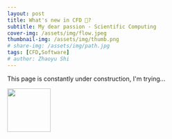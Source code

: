 ```yaml
---
layout: post
title: What's new in CFD 🤔?
subtitle: My dear passion - Scientific Computing 
cover-img: /assets/img/flow.jpeg
thumbnail-img: /assets/img/thumb.png
# share-img: /assets/img/path.jpg
tags: [CFD,Software]
# author: Zhaoyu Shi
---
```


This page is constantly under construction, I'm trying...

<img src="https://media4.giphy.com/media/v1.Y2lkPTc5MGI3NjExZDI0cTRnOGJwcWJ2YnJxcjAxam15YnJmaXNwNTlpeDM5MXBvNmlibCZlcD12MV9pbnRlcm5hbF9naWZfYnlfaWQmY3Q9Zw/3osxY9uagtB44imKwo/giphy.gif" align="center" width="100">








